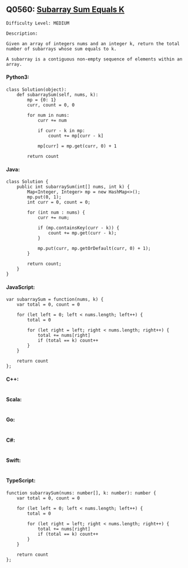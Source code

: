 ## Q0560: [Subarray Sum Equals K](https://leetcode.com/problems/subarray-sum-equals-k/)

```
Difficulty Level: MEDIUM
```

```
Description:

Given an array of integers nums and an integer k, return the total number of subarrays whose sum equals to k.

A subarray is a contiguous non-empty sequence of elements within an array.
```

#### Python3:

```
class Solution(object):
    def subarraySum(self, nums, k):
        mp = {0: 1}
        curr, count = 0, 0

        for num in nums:
            curr += num
            
            if curr - k in mp:
                count += mp[curr - k]

            mp[curr] = mp.get(curr, 0) + 1
            
        return count
```

#### Java:

```
class Solution {
    public int subarraySum(int[] nums, int k) {
        Map<Integer, Integer> mp = new HashMap<>();
        mp.put(0, 1);
        int curr = 0, count = 0;

        for (int num : nums) {
            curr += num;

            if (mp.containsKey(curr - k)) {
                count += mp.get(curr - k);
            }

            mp.put(curr, mp.getOrDefault(curr, 0) + 1);
        }

        return count;
    }
}
```

#### JavaScript:

```
var subarraySum = function(nums, k) {
    var total = 0, count = 0

    for (let left = 0; left < nums.length; left++) {
        total = 0

        for (let right = left; right < nums.length; right++) {
            total += nums[right]
            if (total == k) count++
        }
    }

    return count
};
```

#### C++:

```

```

#### Scala:

```

```

#### Go:

```

```

#### C#:

```

```

#### Swift:

```

```

#### TypeScript:

```
function subarraySum(nums: number[], k: number): number {
    var total = 0, count = 0

    for (let left = 0; left < nums.length; left++) {
        total = 0

        for (let right = left; right < nums.length; right++) {
            total += nums[right]
            if (total == k) count++
        }
    }

    return count
};
```